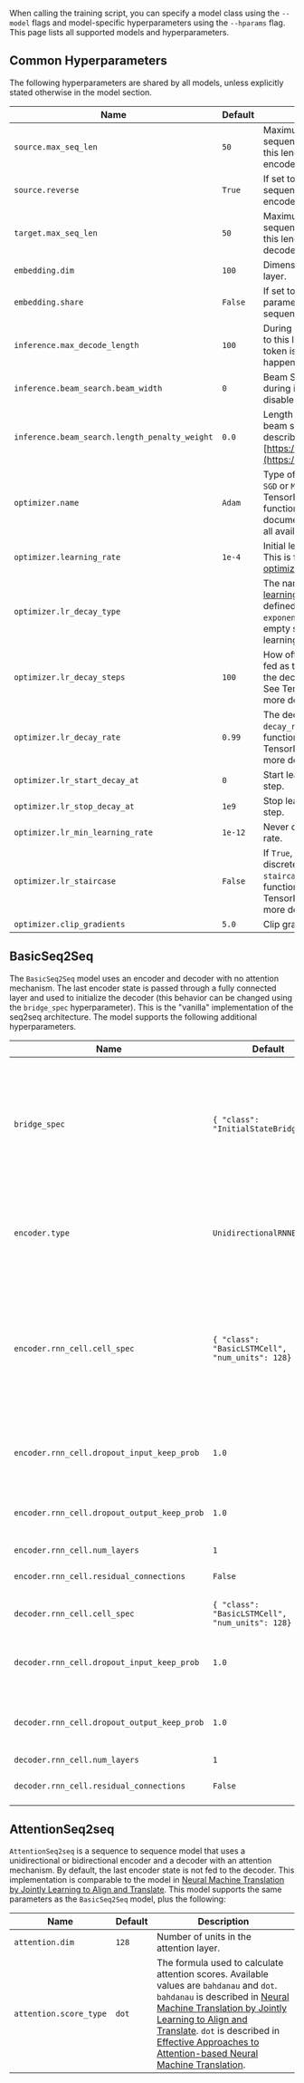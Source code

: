 When calling the training script, you can specify a model class using the `--model` flags and model-specific hyperparameters using the `--hparams` flag. This page lists all supported models and hyperparameters.

## Common Hyperparameters

The following hyperparameters are shared by all models, unless explicitly stated otherwise in the model section.

| Name | Default | Description |
| --- | --- | --- |
| `source.max_seq_len` | `50` | Maximum length of source sequences. An example is sliced to this length before being fed to the encoder. |
| `source.reverse` | `True` | If set to true, reverse the source sequence before feeding it into the encoder.|
| `target.max_seq_len` | `50` | Maximum length of target sequences. An example is sliced to this length before being fed to the decoder. |
| `embedding.dim` | `100` | Dimensionality of the embedding layer. |
| `embedding.share` | `False` | If set to true, share embedding parameters for source and target sequences. |
| `inference.max_decode_length` | `100` | During inference mode, decode up to this length or until a `SEQUENCE_END` token is encountered, whichever happens first. |
| `inference.beam_search.beam_width` | `0` | Beam Search beam width used during inference. A value of `0` or `1` disables beam search. |
| `inference.beam_search.length_penalty_weight` | `0.0` | Length penalty factor applied to beam search hypotheses, as described in [https://arxiv.org/abs/1609.08144](https://arxiv.org/abs/1609.08144). |
| `optimizer.name` | `Adam` | Type of Optimizer to use, e.g. `Adam`, `SGD` or `Momentum`. The name is fed to TensorFlow's [optimize_loss](https://www.tensorflow.org/api_docs/python/contrib.layers/optimization#optimize_loss) function. See TensorFlow documentation for more details and all available options. |
| `optimizer.learning_rate` | `1e-4` | Initial learning rate for the optimizer. This is fed to TensorFlow's [optimize_loss](https://www.tensorflow.org/api_docs/python/contrib.layers/optimization#optimize_loss) function. |
| `optimizer.lr_decay_type` |  | The name of one of TensorFlow's [learning rate decay functions](https://www.tensorflow.org/api_docs/python/#training--decaying-the-learning-rate) defined in `tf.train`, e.g. `exponential_decay`. If this is an empty string (default) then no learning rate decay is used. |
| `optimizer.lr_decay_steps` | `100` | How often to apply decay. This is fed as the `decay_steps` argument to the decay function defined above. See Tensoflow documentation for more details. |
| `optimizer.lr_decay_rate` | `0.99` | The decay rate. This is fed as the `decay_rate` argument to the decay function defined above. See TensorFlow documentation for more details. |
| `optimizer.lr_start_decay_at` | `0` | Start learning rate decay at this step. |
| `optimizer.lr_stop_decay_at` | `1e9` | Stop learning rate decay at this step.  |
| `optimizer.lr_min_learning_rate` | `1e-12` | Never decay below this learning rate. |
| `optimizer.lr_staircase` | `False` | If `True`, decay the learning rate at discrete intervals. This is fed as the `staircase` argument to the decay function defined above. See TensorFlow documentation for more details. |
| `optimizer.clip_gradients` | `5.0` | Clip gradients by their global norm. |

## BasicSeq2Seq

The `BasicSeq2Seq` model uses an encoder and decoder with no attention mechanism. The last encoder state is passed through a fully connected layer and used to initialize the decoder (this behavior can be changed using the `bridge_spec` hyperparameter). This is the "vanilla" implementation of the seq2seq architecture. The model supports the following additional hyperparameters.

| Name | Default | Description |
| --- | --- | --- |
| `bridge_spec` | `{ "class": "InitialStateBridge"}` | A dictionary that defines how state is passed between encoder and decoder. The `class` property corresponds to a name of bridge class defined in `seq2seq.models.bridges`. All additional properties in the dictinary are passed to the bridge class constructor, e.g. `{"class": "InitialStateBridge", "activation_fn": "tanh"}`. |
| `encoder.type` | `UnidirectionalRNNEncoder` | Type of encoder to use. This is the class name of an encoder defined in `seq2seq.encoder`. Currently the supported value are `BidirectionalRNNEncoder`, `UnidirectionalRNNEncoder` and `StackBidirectionalRNNEncoder`. |
| `encoder.rnn_cell.cell_spec` | `{ "class": "BasicLSTMCell", "num_units": 128}` | A dictioanry that specifies the cell class and parameters, for example `{ "class": "LSTMCell", "num_units": 128, "use_peepholes": true }`. The dictionary object must contain a `class` property as well as arguments that are required by the cell class constructor. Cell classes are assumed to be defined in `tf.contrib.rnn` or `seq2seq.contrib.rnn_cell`.|
| `encoder.rnn_cell.dropout_input_keep_prob` | `1.0` | Apply dropout to the (non-recurrent) inputs of each RNN layer using this keep probability. A value of `1.0` disables dropout. |
| `encoder.rnn_cell.dropout_output_keep_prob` | `1.0`| Apply dropout to the (non-recurrent) outputs of each RNN layer using this keep probability. A value of `1.0` disables dropout. |
| `encoder.rnn_cell.num_layers` | `1` | Number of RNN layers. |
| `encoder.rnn_cell.residual_connections` | `False` | If true, add residual connections between all RNN layers in the encoder. |
| `decoder.rnn_cell.cell_spec` | `{ "class": "BasicLSTMCell", "num_units": 128}` | Same as `encoder.rnn_cell.cell_spec`, but for the decoder cell. |
| `decoder.rnn_cell.dropout_input_keep_prob` | `1.0` | Apply dropout to the (non-recurrent) inputs of each RNN layer using this keep probability. A value of `1.0` disables dropout. |
| `decoder.rnn_cell.dropout_output_keep_prob` | `1.0`| Apply dropout to the (non-recurrent) outputs of each RNN layer using this keep probability. A value of `1.0` disables dropout. |
| `decoder.rnn_cell.num_layers` | `1` | Number of RNN layers. |
| `decoder.rnn_cell.residual_connections` | `False` | If true, add residual connections between all RNN layers in the decoder. |



## AttentionSeq2seq

`AttentionSeq2seq` is a sequence to sequence model that uses a unidirectional or bidirectional encoder and a decoder with an attention mechanism. By default, the last encoder state is not fed to the decoder. This implementation is comparable to the model in [Neural Machine Translation by Jointly Learning to Align and Translate](https://arxiv.org/abs/1409.0473). This model supports the same parameters as the `BasicSeq2Seq` model, plus the following:

| Name | Default | Description |
| --- | --- | --- |
| `attention.dim` | `128` | Number of units in the attention layer. |
| `attention.score_type` | `dot` | The formula used to calculate attention scores. Available values are `bahdanau` and `dot`. `bahdanau` is described in [Neural Machine Translation by Jointly Learning to Align and Translate](https://arxiv.org/abs/1409.0473). `dot` is described in [Effective Approaches to Attention-based Neural Machine Translation](https://arxiv.org/abs/1508.04025).  |


